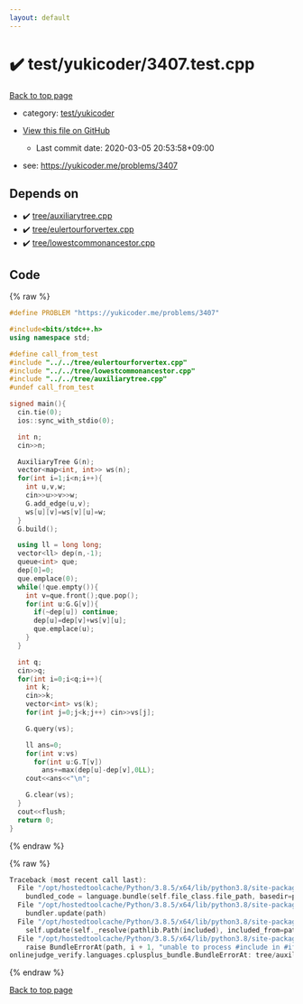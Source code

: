 ```yaml
---
layout: default
---
```


<!-- mathjax config similar to math.stackexchange -->
<script type="text/javascript" async
  src="https://cdnjs.cloudflare.com/ajax/libs/mathjax/2.7.5/MathJax.js?config=TeX-MML-AM_CHTML">
</script>
<script type="text/x-mathjax-config">
  MathJax.Hub.Config({
    TeX: { equationNumbers: { autoNumber: "AMS" }},
    tex2jax: {
      inlineMath: [ ['$','$'] ],
      processEscapes: true
    },
    "HTML-CSS": { matchFontHeight: false },
    displayAlign: "left",
    displayIndent: "2em"
  });
</script>

<script type="text/javascript" src="https://cdnjs.cloudflare.com/ajax/libs/jquery/3.4.1/jquery.min.js"></script>
<script src="https://cdn.jsdelivr.net/npm/jquery-balloon-js@1.1.2/jquery.balloon.min.js" integrity="sha256-ZEYs9VrgAeNuPvs15E39OsyOJaIkXEEt10fzxJ20+2I=" crossorigin="anonymous"></script>
<script type="text/javascript" src="../../../assets/js/copy-button.js"></script>
<link rel="stylesheet" href="../../../assets/css/copy-button.css" />


# :heavy_check_mark: test/yukicoder/3407.test.cpp

<a href="../../../index.html">Back to top page</a>

* category: <a href="../../../index.html#de60e5ba474ac43bf7562c10f5977e2d">test/yukicoder</a>
* <a href="{{ site.github.repository_url }}/blob/master/test/yukicoder/3407.test.cpp">View this file on GitHub</a>
    - Last commit date: 2020-03-05 20:53:58+09:00


* see: <a href="https://yukicoder.me/problems/3407">https://yukicoder.me/problems/3407</a>


## Depends on

* :heavy_check_mark: <a href="../../../library/tree/auxiliarytree.cpp.html">tree/auxiliarytree.cpp</a>
* :heavy_check_mark: <a href="../../../library/tree/eulertourforvertex.cpp.html">tree/eulertourforvertex.cpp</a>
* :heavy_check_mark: <a href="../../../library/tree/lowestcommonancestor.cpp.html">tree/lowestcommonancestor.cpp</a>


## Code

<a id="unbundled"></a>
{% raw %}
```cpp
#define PROBLEM "https://yukicoder.me/problems/3407"

#include<bits/stdc++.h>
using namespace std;

#define call_from_test
#include "../../tree/eulertourforvertex.cpp"
#include "../../tree/lowestcommonancestor.cpp"
#include "../../tree/auxiliarytree.cpp"
#undef call_from_test

signed main(){
  cin.tie(0);
  ios::sync_with_stdio(0);

  int n;
  cin>>n;

  AuxiliaryTree G(n);
  vector<map<int, int>> ws(n);
  for(int i=1;i<n;i++){
    int u,v,w;
    cin>>u>>v>>w;
    G.add_edge(u,v);
    ws[u][v]=ws[v][u]=w;
  }
  G.build();

  using ll = long long;
  vector<ll> dep(n,-1);
  queue<int> que;
  dep[0]=0;
  que.emplace(0);
  while(!que.empty()){
    int v=que.front();que.pop();
    for(int u:G.G[v]){
      if(~dep[u]) continue;
      dep[u]=dep[v]+ws[v][u];
      que.emplace(u);
    }
  }

  int q;
  cin>>q;
  for(int i=0;i<q;i++){
    int k;
    cin>>k;
    vector<int> vs(k);
    for(int j=0;j<k;j++) cin>>vs[j];

    G.query(vs);

    ll ans=0;
    for(int v:vs)
      for(int u:G.T[v])
        ans+=max(dep[u]-dep[v],0LL);
    cout<<ans<<"\n";

    G.clear(vs);
  }
  cout<<flush;
  return 0;
}

```
{% endraw %}

<a id="bundled"></a>
{% raw %}
```cpp
Traceback (most recent call last):
  File "/opt/hostedtoolcache/Python/3.8.5/x64/lib/python3.8/site-packages/onlinejudge_verify/docs.py", line 349, in write_contents
    bundled_code = language.bundle(self.file_class.file_path, basedir=pathlib.Path.cwd())
  File "/opt/hostedtoolcache/Python/3.8.5/x64/lib/python3.8/site-packages/onlinejudge_verify/languages/cplusplus.py", line 185, in bundle
    bundler.update(path)
  File "/opt/hostedtoolcache/Python/3.8.5/x64/lib/python3.8/site-packages/onlinejudge_verify/languages/cplusplus_bundle.py", line 310, in update
    self.update(self._resolve(pathlib.Path(included), included_from=path))
  File "/opt/hostedtoolcache/Python/3.8.5/x64/lib/python3.8/site-packages/onlinejudge_verify/languages/cplusplus_bundle.py", line 309, in update
    raise BundleErrorAt(path, i + 1, "unable to process #include in #if / #ifdef / #ifndef other than include guards")
onlinejudge_verify.languages.cplusplus_bundle.BundleErrorAt: tree/auxiliarytree.cpp: line 6: unable to process #include in #if / #ifdef / #ifndef other than include guards

```
{% endraw %}

<a href="../../../index.html">Back to top page</a>

